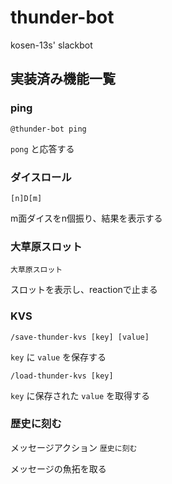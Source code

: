 # thunder-bot
kosen-13s' slackbot

## 実装済み機能一覧
### ping
`@thunder-bot ping`

`pong` と応答する

### ダイスロール
`[n]D[m]`

m面ダイスをn個振り、結果を表示する

### 大草原スロット
`大草原スロット`

スロットを表示し、reactionで止まる

### KVS
`/save-thunder-kvs [key] [value]`

`key` に `value` を保存する

`/load-thunder-kvs [key]`

`key` に保存された `value` を取得する

### 歴史に刻む
メッセージアクション `歴史に刻む`

メッセージの魚拓を取る
